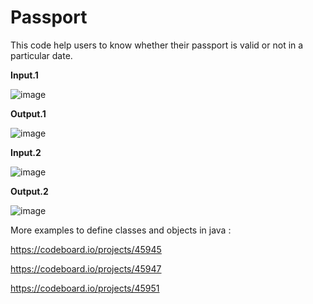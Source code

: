 # Passport

This code help users to know whether their passport is valid or not in a particular date.

**Input.1**

![image](https://user-images.githubusercontent.com/45789780/54863053-8b91be00-4d69-11e9-8cf8-54906947edf2.png)

**Output.1**

![image](https://user-images.githubusercontent.com/45789780/54863160-55edd480-4d6b-11e9-92fb-5b66601d9b0c.png)

**Input.2**

![image](https://user-images.githubusercontent.com/45789780/54863309-07413a00-4d6d-11e9-935e-904ebba6bacd.png)

**Output.2**

![image](https://user-images.githubusercontent.com/45789780/54863323-3a83c900-4d6d-11e9-8ee3-c0bf2c5561d5.png)

More examples to define classes and objects in java :

https://codeboard.io/projects/45945

https://codeboard.io/projects/45947

https://codeboard.io/projects/45951
